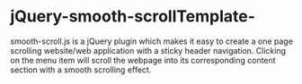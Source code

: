 # jQuery-smooth-scrollTemplate-
smooth-scroll.js is a jQuery plugin which makes it easy to create a one page scrolling website/web application with a sticky header navigation. Clicking on the menu item will scroll the webpage into its corresponding content section with a smooth scrolling effect.
